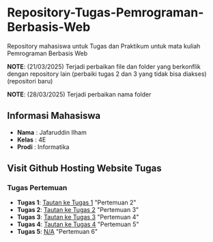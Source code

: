 # Repository-Tugas-Pemrograman-Berbasis-Web
Repository mahasiswa untuk Tugas dan Praktikum untuk mata kuliah Pemrograman Berbasis Web

**NOTE**: (21/03/2025) Terjadi perbaikan file dan folder yang berkonflik dengan repository lain (perbaiki tugas 2 dan 3 yang tidak bisa diakses) (repositori baru)

**NOTE**: (28/03/2025) Terjadi perbaikan nama folder

## Informasi Mahasiswa
- **Nama**   :  Jafaruddin Ilham
- **Kelas**  :  4E
- **Prodi**  :  Informatika

## Visit Github Hosting Website Tugas

### Tugas Pertemuan
- **Tugas 1**: [Tautan ke Tugas 1](https://hostingwebjafarilhm.github.io/PBW-Praktikum-1-WebHost/) "Pertemuan 2"
- **Tugas 2**: [Tautan ke Tugas 2]( https://hostingwebjafarilhm.github.io/PBW-Praktikum-2-WebHost/) "Pertemuan 3"
- **Tugas 3**: [Tautan ke Tugas 3](https://hostingwebjafarilhm.github.io/PBW-Praktikum-3-WebHost/) "Pertemuan 4"
- **Tugas 4**: [Tautan ke Tugas 4](https://hostingwebjafarilhm.github.io/PBW-Praktikum-4-WebHost/) "Pertemuan 5"
- **Tugas 5**: [N/A](#) "Pertemuan 6"
